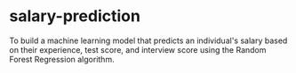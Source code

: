 # salary-prediction
To build a machine learning model that predicts an individual's salary based on their experience, test score, and interview score using the Random Forest Regression algorithm.
